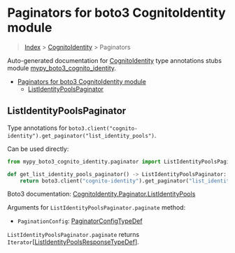 # Paginators for boto3 CognitoIdentity module

> [Index](..) > [CognitoIdentity](.) > Paginators

Auto-generated documentation for
[CognitoIdentity](https://boto3.amazonaws.com/v1/documentation/api/1.17.77/reference/services/cognito-identity.html#CognitoIdentity)
type annotations stubs module
[mypy_boto3_cognito_identity](https://pypi.org/project/mypy-boto3-cognito-identity/).

- [Paginators for boto3 CognitoIdentity module](#paginators-for-boto3-cognitoidentity-module)
  - [ListIdentityPoolsPaginator](#listidentitypoolspaginator)

## ListIdentityPoolsPaginator

Type annotations for
`boto3.client("cognito-identity").get_paginator("list_identity_pools")`.

Can be used directly:

```python
from mypy_boto3_cognito_identity.paginator import ListIdentityPoolsPaginator

def get_list_identity_pools_paginator() -> ListIdentityPoolsPaginator:
    return boto3.client("cognito-identity").get_paginator("list_identity_pools")
```

Boto3 documentation:
[CognitoIdentity.Paginator.ListIdentityPools](https://boto3.amazonaws.com/v1/documentation/api/1.17.77/reference/services/cognito-identity.html#CognitoIdentity.Paginator.ListIdentityPools)

Arguments for `ListIdentityPoolsPaginator.paginate` method:

- `PaginationConfig`:
  [PaginatorConfigTypeDef](./type_defs.md#paginatorconfigtypedef)

`ListIdentityPoolsPaginator.paginate` returns
`Iterator`\[[ListIdentityPoolsResponseTypeDef](./type_defs.md#listidentitypoolsresponsetypedef)\].
